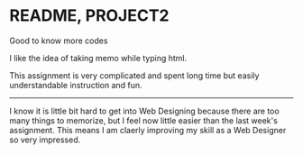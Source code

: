 <h1><b>README, PROJECT2</b></h1>


<p>Good to know more codes</p>
<p>I like the idea of taking memo while typing html.</p>
<p>This assignment is very complicated and spent long time but easily understandable instruction and fun.

<hr />

<p>I know it is little bit hard to get into Web Designing because there are too many things to memorize, but I feel now little easier than the last week's assignment. This means I am claerly improving my skill as a Web Designer so very impressed.</p>
